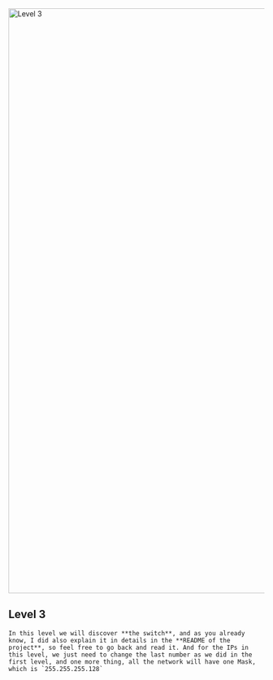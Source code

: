 <img width="1149" alt="Level 3" src="https://user-images.githubusercontent.com/58959408/level1.png">

## Level 3

	In this level we will discover **the switch**, and as you already know, I did also explain it in details in the **README of the project**, so feel free to go back and read it. And for the IPs in this level, we just need to change the last number as we did in the first level, and one more thing, all the network will have one Mask, which is `255.255.255.128`